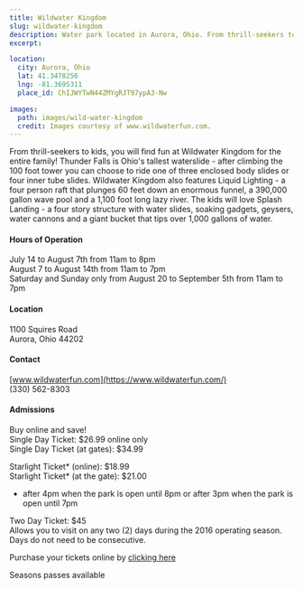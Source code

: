 ```yaml
---
title: Wildwater Kingdom
slug: wildwater-kingdom
description: Water park located in Aurora, Ohio. From thrill-seekers to kids, you will find fun at Wildwater Kingdom for the entire family! 
excerpt:

location:
  city: Aurora, Ohio
  lat: 41.3478256
  lng: -81.3695311
  place_id: ChIJWYTwN44ZMYgRJT97ypA3-Nw

images:
  path: images/wild-water-kingdom
  credit: Images courtesy of www.wildwaterfun.com.
---
```


From thrill-seekers to kids, you will find fun at Wildwater Kingdom for the entire family! Thunder Falls is Ohio's tallest waterslide - after climbing the 100 foot tower you can choose to ride one of three enclosed body slides or four inner tube slides.  Wildwater Kingdom also features Liquid Lighting - a four person raft that plunges 60 feet down an enormous funnel, a 390,000 gallon wave pool and a 1,100 foot long lazy river.  The kids will love Splash Landing - a four story structure with water slides, soaking gadgets, geysers, water cannons and a giant bucket that tips over 1,000 gallons of water.   
 
#### Hours of Operation 
July 14 to August 7th from 11am to 8pm  
August 7 to August 14th from 11am to 7pm  
Saturday and Sunday only from August 20 to September 5th from 11am to 7pm  
 
#### Location 
1100 Squires Road  
Aurora, Ohio 44202 
 
#### Contact 
[www.wildwaterfun.com](https://www.wildwaterfun.com/)  
(330) 562-8303 
 
#### Admissions 
Buy online and save!  
Single Day Ticket: $26.99 online only  
Single Day Ticket (at gates): $34.99  
 
Starlight Ticket* (online): $18.99  
Starlight Ticket* (at the gate): $21.00   
* after 4pm when the park is open until 8pm or after 3pm when the park is open until 7pm  
 
Two Day Ticket: $45  
Allows you to visit on any two (2) days during the 2016 operating season. Days do not need to be consecutive.  
 
Purchase your tickets online by [clicking here](https://www.wildwaterfun.com/ticket-category/Daily-Tickets) 
 
Seasons passes available 
 
